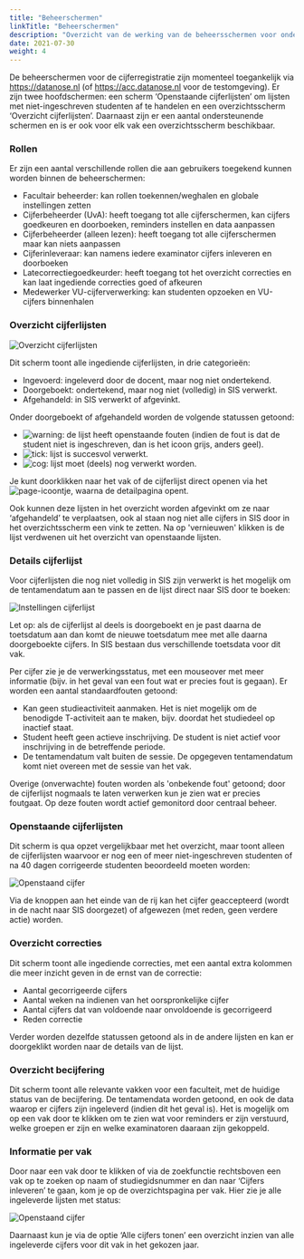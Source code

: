 ```yaml
---
title: "Beheerschermen"
linkTitle: "Beheerschermen"
description: "Overzicht van de werking van de beheersschermen voor onderwijsadministraties"
date: 2021-07-30
weight: 4
---
```


De beheerschermen voor de cijferregistratie zijn momenteel toegankelijk via https://datanose.nl (of https://acc.datanose.nl voor de testomgeving). Er zijn twee hoofdschermen: een scherm ‘Openstaande cijferlijsten’ om lijsten met niet-ingeschreven studenten af te handelen en een overzichtsscherm ‘Overzicht cijferlijsten’. Daarnaast zijn er een aantal ondersteunende schermen en is er ook voor elk vak een overzichtsscherm beschikbaar. 

### Rollen
Er zijn een aantal verschillende rollen die aan gebruikers toegekend kunnen worden binnen de beheerschermen:
- Facultair beheerder: kan rollen toekennen/weghalen en globale instellingen zetten
- Cijferbeheerder (UvA): heeft toegang tot alle cijferschermen, kan cijfers goedkeuren en doorboeken, reminders instellen en data aanpassen
- Cijferbeheerder (alleen lezen): heeft toegang tot alle cijferschermen maar kan niets aanpassen
- Cijferinleveraar: kan namens iedere examinator cijfers inleveren en doorboeken
- Latecorrectiegoedkeurder: heeft toegang tot het overzicht correcties en kan laat ingediende correcties goed of afkeuren
- Medewerker VU-cijferverwerking: kan studenten opzoeken en VU-cijfers binnenhalen

### Overzicht cijferlijsten

![Overzicht cijferlijsten](/grade_overview.nl.png)

Dit scherm toont alle ingediende cijferlijsten, in drie categorieën: 
- Ingevoerd: ingeleverd door de docent, maar nog niet ondertekend.
- Doorgeboekt: ondertekend, maar nog niet (volledig) in SIS verwerkt.
- Afgehandeld: in SIS verwerkt of afgevinkt.

Onder doorgeboekt of afgehandeld worden de volgende statussen getoond:
- ![warning](/error.png): de lijst heeft openstaande fouten (indien de fout is dat de student niet is ingeschreven, dan is het icoon grijs, anders geel).
- ![tick](/tick.png): lijst is succesvol verwerkt.
- ![cog](/cog.png): lijst moet (deels) nog verwerkt worden.

Je kunt doorklikken naar het vak of de cijferlijst direct openen via het ![page](/page.png)-icoontje, waarna de detailpagina opent. 

Ook kunnen deze lijsten in het overzicht worden afgevinkt om ze naar ‘afgehandeld’ te verplaatsen, ook al staan nog niet alle cijfers in SIS door in het overzichtsscherm een vink te zetten. Na op 'vernieuwen' klikken is de lijst verdwenen uit het overzicht van openstaande lijsten.

### Details cijferlijst

Voor cijferlijsten die nog niet volledig in SIS zijn verwerkt is het mogelijk om de tentamendatum aan te passen en de lijst direct naar SIS door te boeken:

![Instellingen cijferlijst](/list_info.nl.png)

Let op: als de cijferlijst al deels is doorgeboekt en je past daarna de toetsdatum aan dan komt de nieuwe toetsdatum mee met alle daarna doorgeboekte cijfers. In SIS bestaan dus verschillende toetsdata voor dit vak.

Per cijfer zie je de verwerkingsstatus, met een mouseover met meer informatie (bijv. in het geval van een fout wat er precies fout is gegaan). Er worden een aantal standaardfouten getoond:
- Kan geen studieactiviteit aanmaken. Het is niet mogelijk om de benodigde T-activiteit aan te maken, bijv. doordat het studiedeel op inactief staat.
- Student heeft geen actieve inschrijving. De student is niet actief voor inschrijving in de betreffende periode.
- De tentamendatum valt buiten de sessie. De opgegeven tentamendatum komt niet overeen met de sessie van het vak.

Overige (onverwachte) fouten worden als 'onbekende fout' getoond; door de cijferlijst nogmaals te laten verwerken kun je zien wat er precies foutgaat. Op deze fouten wordt actief gemonitord door centraal beheer.

### Openstaande cijferlijsten

Dit scherm is qua opzet vergelijkbaar met het overzicht, maar toont alleen de cijferlijsten waarvoor er nog een of meer niet-ingeschreven studenten of na 40 dagen corrigeerde studenten beoordeeld moeten worden:

![Openstaand cijfer](/list_other_row.png)

Via de knoppen aan het einde van de rij kan het cijfer geaccepteerd (wordt in de nacht naar SIS doorgezet) of afgewezen (met reden, geen verdere actie) worden.

### Overzicht correcties

Dit scherm toont alle ingediende correcties, met een aantal extra kolommen die meer inzicht geven in de ernst van de correctie:
- Aantal gecorrigeerde cijfers
- Aantal weken na indienen van het oorspronkelijke cijfer
- Aantal cijfers dat van voldoende naar onvoldoende is gecorrigeerd
- Reden correctie

Verder worden dezelfde statussen getoond als in de andere lijsten en kan er doorgeklikt worden naar de details van de lijst.

### Overzicht becijfering
Dit scherm toont alle relevante vakken voor een faculteit, met de huidige status van de becijfering. De tentamendata worden getoond, en ook de data waarop er cijfers zijn ingeleverd (indien dit het geval is). Het is mogelijk om op een vak door te klikken om te zien wat voor reminders er zijn verstuurd, welke groepen er zijn en welke examinatoren daaraan zijn gekoppeld.

### Informatie per vak
Door naar een vak door te klikken of via de zoekfunctie rechtsboven een vak op te zoeken op naam of studiegidsnummer en dan naar ‘Cijfers inleveren’ te gaan, kom je op de overzichtspagina per vak. Hier zie je alle ingeleverde lijsten met status: 

![Openstaand cijfer](/course_lists.nl.png)

Daarnaast kun je via de optie ‘Alle cijfers tonen’ een overzicht inzien van alle ingeleverde cijfers voor dit vak in het gekozen jaar.